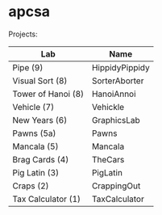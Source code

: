 # apcsa

Projects:

| Lab | Name |
| -------- | -------- |
| Pipe (9) | HippidyPippidy |
| Visual Sort (8) | SorterAborter |
| Tower of Hanoi (8) | HanoiAnnoi |
| Vehicle (7) | Vehickle |
| New Years (6) | GraphicsLab |
| Pawns (5a) | Pawns |
| Mancala (5) | Mancala |
| Brag Cards (4) | TheCars |
| Pig Latin (3) | PigLatin |
| Craps (2) | CrappingOut |
| Tax Calculator (1) | TaxCalculator |

